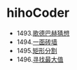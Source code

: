 # hihoCoder

- 1493.[歌德巴赫猜想](1493.歌德巴赫猜想.md)
- 1494.[一面砖墙](1494.一面砖墙.md)
- 1495.[矩形分割](1495.矩形分割.md)
- 1496.[寻找最大值](1496.寻找最大值.md)